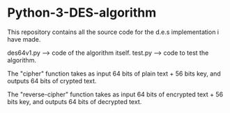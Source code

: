 # Python-3-DES-algorithm

This repository contains all the source code for the d.e.s implementation i have made.

des64v1.py --> code of the algorithm itself.
test.py --> code to test the algorithm.

The "cipher" function takes as input 64 bits of plain text + 56 bits key, and outputs 64 bits of crypted text.

The "reverse-cipher" function takes as input 64 bits of encrypted text + 56 bits key, and outputs 64 bits of decrypted text.
